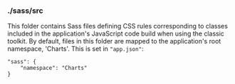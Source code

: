 ### ./sass/src

This folder contains Sass files defining CSS rules corresponding to classes
included in the application's JavaScript code build when using the classic toolkit.
By default, files in this folder are mapped to the application's root namespace, 'Charts'.
This is set in `"app.json"`:

    "sass": {
        "namespace": "Charts"
    }